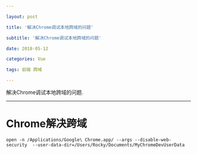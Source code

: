 ```yaml
---

layout: post

title: '解决Chrome调试本地跨域的问题'

subtitle: '解决Chrome调试本地跨域的问题'

date: 2018-05-12

categories: Vue

tags: 前端 跨域

---
```

解决Chrome调试本地跨域的问题.

---

# Chrome解决跨域

`open -n /Applications/Google\ Chrome.app/ --args --disable-web-security  --user-data-dir=/Users/Rocky/Documents/MyChromeDevUserData`

